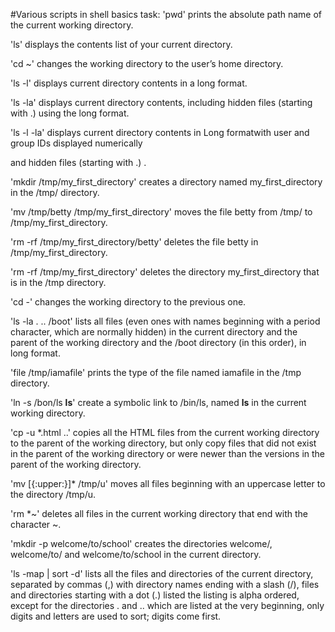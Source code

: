 #Various scripts in shell basics task:
'pwd' prints the absolute path name of the current working directory.

'ls' displays the contents list of your current directory.

'cd ~' changes the working directory to the user’s home directory.

'ls -l' displays current directory contents in a long format.

'ls -la' displays current directory contents, including hidden files (starting with .) using the long format. 

'ls -l -la' displays current directory contents in Long formatwith user and group IDs displayed numerically

and hidden files (starting with .) .

'mkdir /tmp/my_first_directory' creates a directory named my_first_directory in the /tmp/ directory.

'mv /tmp/betty /tmp/my_first_directory' moves the file betty from /tmp/ to /tmp/my_first_directory.

'rm -rf /tmp/my_first_directory/betty' deletes the file betty in /tmp/my_first_directory. 

'rm -rf /tmp/my_first_directory' deletes the directory my_first_directory that is in the /tmp directory.

'cd -' changes the working directory to the previous one.

'ls -la . .. /boot' lists all files (even ones with names beginning with a period character, which are normally hidden) in the current directory and the parent of the working directory and the /boot directory (in this order), in long format.

'file /tmp/iamafile' prints the type of the file named iamafile in the /tmp directory.

'ln -s /bon/ls __ls__' create a symbolic link to /bin/ls, named __ls__ in the current working directory.

'cp -u *.html ..' copies all the HTML files from the current working directory to the parent of the working directory, but only copy files that did not exist in the parent of the working directory or were newer than the versions in the parent of the working directory.

'mv [{:upper:}]* /tmp/u' moves all files beginning with an uppercase letter to the directory /tmp/u.

'rm *~'  deletes all files in the current working directory that end with the character ~.

'mkdir -p welcome/to/school' creates the directories welcome/, welcome/to/ and welcome/to/school in the current directory.

'ls -map | sort -d' lists all the files and directories of the current directory, separated by commas (,) with directory names ending with a slash (/), files and directories starting with a dot (.) listed the listing is alpha ordered, except for the directories . and .. which are listed at the very beginning, only digits and letters are used to sort; digits come first.
